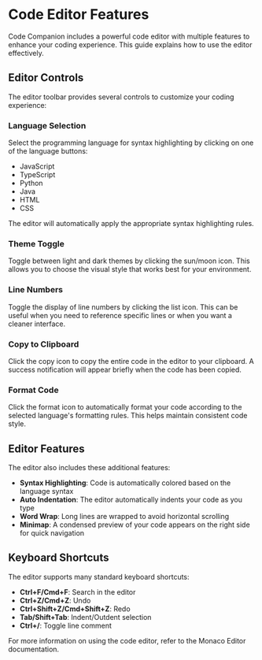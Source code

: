 # Code Editor Features

Code Companion includes a powerful code editor with multiple features to enhance your coding experience. This guide explains how to use the editor effectively.

## Editor Controls

The editor toolbar provides several controls to customize your coding experience:

### Language Selection

Select the programming language for syntax highlighting by clicking on one of the language buttons:

- JavaScript
- TypeScript
- Python
- Java
- HTML
- CSS

The editor will automatically apply the appropriate syntax highlighting rules.

### Theme Toggle

Toggle between light and dark themes by clicking the sun/moon icon. This allows you to choose the visual style that works best for your environment.

### Line Numbers

Toggle the display of line numbers by clicking the list icon. This can be useful when you need to reference specific lines or when you want a cleaner interface.

### Copy to Clipboard

Click the copy icon to copy the entire code in the editor to your clipboard. A success notification will appear briefly when the code has been copied.

### Format Code

Click the format icon to automatically format your code according to the selected language's formatting rules. This helps maintain consistent code style.

## Editor Features

The editor also includes these additional features:

- **Syntax Highlighting**: Code is automatically colored based on the language syntax
- **Auto Indentation**: The editor automatically indents your code as you type
- **Word Wrap**: Long lines are wrapped to avoid horizontal scrolling
- **Minimap**: A condensed preview of your code appears on the right side for quick navigation

## Keyboard Shortcuts

The editor supports many standard keyboard shortcuts:

- **Ctrl+F/Cmd+F**: Search in the editor
- **Ctrl+Z/Cmd+Z**: Undo
- **Ctrl+Shift+Z/Cmd+Shift+Z**: Redo
- **Tab/Shift+Tab**: Indent/Outdent selection
- **Ctrl+/**: Toggle line comment

For more information on using the code editor, refer to the Monaco Editor documentation.

